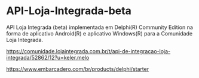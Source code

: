 # API-Loja-Integrada-beta
API Loja Integrada (beta) implementada em Delphi(R) Community Edition na forma de aplicativo Android(R) e aplicativo Windows(R) para a Comunidade Loja Integrada.

https://comunidade.lojaintegrada.com.br/t/api-de-integracao-loja-integrada/52862/12?u=keler.melo

https://www.embarcadero.com/br/products/delphi/starter
